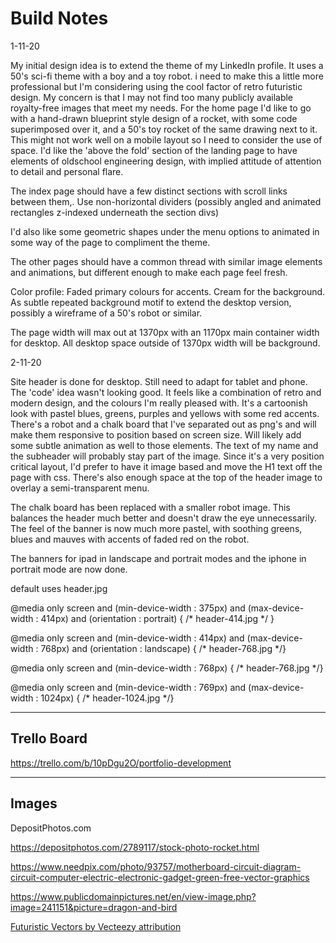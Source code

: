 # Build Notes

1-11-20

My initial design idea is to extend the theme of my LinkedIn profile. It uses a 50's sci-fi theme with a boy and a toy robot. i need to make this a little more professional but I'm considering using the cool factor of retro futuristic design. My concern is that I may not find too many publicly available royalty-free images that meet my needs. For the home page I'd like to go with a hand-drawn blueprint style design of a rocket, with some code superimposed over it, and a 50's toy rocket of the same drawing next to it. This might not work well on a mobile layout so I need to consider the use of space. I'd like the 'above the fold' section of the landing page to have elements of oldschool engineering design, with implied attitude of attention to detail and personal flare.

The index page should have a few distinct sections with scroll links between them,. Use non-horizontal dividers (possibly angled and animated rectangles z-indexed underneath the section divs)

I'd also like some geometric shapes under the menu options to animated in some way of the page to compliment the theme.

The other pages should have a common thread with similar image elements and animations, but different enough to make each page feel fresh.

Color profile: Faded primary colours for accents. Cream for the background. As subtle repeated background motif to extend the desktop version, possibly a wireframe of a 50's robot or similar.

The page width will max out at 1370px with an 1170px main container width for desktop. All desktop space outside of 1370px width will be background.

2-11-20

Site header is done for desktop. Still need to adapt for tablet and phone. The 'code' idea wasn't looking good. It feels like a combination of retro and modern design, and the colours I'm really pleased with. It's a cartoonish look with pastel blues, greens, purples and yellows with some red accents. There's a robot and a chalk board that I've separated out as png's and will make them responsive to position based on screen size. Will likely add some subtle animation as well to those elements. The text of my name and the subheader will probably stay part of the image. Since it's a very position critical layout, I'd prefer to have it image based and move the H1 text off the page with css. There's also enough space at the top of the header image to overlay a semi-transparent menu.

The chalk board has been replaced with a smaller robot image. This balances the header much better and doesn't draw the eye unnecessarily. The feel of the banner is now much more pastel, with soothing greens, blues and mauves with accents of faded red on the robot.

The banners for ipad in landscape and portrait modes and the iphone in portrait mode are now done.

default uses header.jpg

@media only screen 
and (min-device-width : 375px) 
and (max-device-width : 414px) 
and (orientation : portrait) { /* header-414.jpg */ }

@media only screen 
and (min-device-width : 414px) 
and (max-device-width : 768px) 
and (orientation : landscape) { /* header-768.jpg */}

@media only screen 
and (min-device-width : 768px) { /* header-768.jpg */}

@media only screen 
and (min-device-width : 769px) 
and (max-device-width : 1024px)  { /* header-1024.jpg */}

---

## Trello Board

https://trello.com/b/10pDgu2O/portfolio-development

---

## Images

DepositPhotos.com

https://depositphotos.com/2789117/stock-photo-rocket.html

https://www.needpix.com/photo/93757/motherboard-circuit-diagram-circuit-computer-electric-electronic-gadget-green-free-vector-graphics

https://www.publicdomainpictures.net/en/view-image.php?image=241151&picture=dragon-and-bird

<a href="https://www.vecteezy.com/free-vector/futuristic">Futuristic Vectors by Vecteezy attribution</a>





